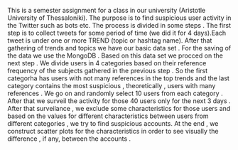 This is a semester assignment for a class in our university (Aristotle University of Thessaloniki).
The purpose is to find suspicious user activity in the Twitter such as bots etc.
The process is divided in some steps . 
The first step is to collect tweets for some period of time (we did it for 4 days).Each tweet is under one or more 
TREND (topic or hashtag name).
After that gathering of trends and topics we have our basic data set . For the saving of the data we use the MongoDB .
Based on this data set we procced on the next step . We divide users in 4 categories based on their reference frequency
of the subjects gathered in the previous step . So the first categorha has users with not many references in the top 
trends and the last category contains the most suspicious , theoretically , users with many references . 
We go on and randomly select 10 users from each category . After that we surveil the activity for those 40 users only 
for the next 3 days . After that surveilance , we exclude some characteristics for those users and based on the values
for different characteristics between users from different categories , we try to find suspicious accounts.
At the end , we construct scatter plots for the characteristics in order to see visually the difference , if any, 
between the accounts .

